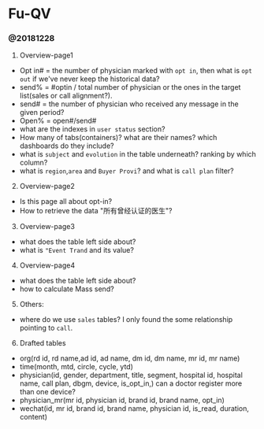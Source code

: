 # Fu-QV
### @20181228
1. Overview-page1
* Opt in# = the number of physician marked with `opt in`, then what is `opt out` if we've never keep the historical data?
* send% = #optin / total number of physician or the ones in the target list(sales or call alignment?). 
* send# = the number of physician who received any message in the given period?
* Open% = open#/send#
* what are the indexes in `user status` section?
* How many of tabs(containers)? what are their names? which dashboards do they include?
* what is `subject` and `evolution` in the table underneath? ranking by which column?
* what is `region`,`area` and `Buyer Provi`? and what is `call plan` filter?

2. Overview-page2
* Is this page all about opt-in?
* How to retrieve the data "所有曾经认证的医生"?

3. Overview-page3
* what does the table left side about?
* what is `"Event Trand` and its value?

4. Overview-page4
* what does the table left side about?
* how to calculate Mass send? 

5. Others:
* where do we use `sales` tables? I only found the some relationship pointing to `call`. 

6. Drafted tables
* org(rd id, rd name,ad id, ad name, dm id, dm name, mr id, mr name)
* time(month, mtd, circle, cycle, ytd)
* physician(id, gender, department, title, segment, hospital id, hospital name, call plan, dbgm, device, is_opt_in,) can a doctor register more than one device?
* physician_mr(mr id, physician id, brand id, brand name, opt_in)
* wechat(id, mr id, brand id, brand name, physician id, is_read, duration, content) 
  
